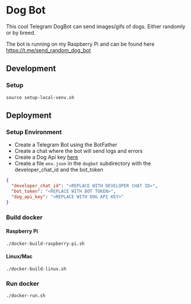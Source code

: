 # Dog Bot

This cool Telegram DogBot can send images/gifs of dogs. Either randomly or by breed.

The bot is running on my Raspberry Pi and can be found here https://t.me/send_random_dog_bot 

## Development

### Setup

```shell
source setup-local-venv.sh
```

## Deployment

### Setup Environment

- Create a Telegram Bot using the BotFather
- Create a chat where the bot will send logs and errors
- Create a Dog Api key [here](https://thedogapi.com/)
- Create a file `env.json` in the `dogbot` subdirectory with the developer_chat_id and the bot_token
```json
{
  "developer_chat_id": "<REPLACE WITH DEVELOPER CHAT ID>",
  "bot_token": "<REPLACE WITH BOT TOKEN>",
  "dog_api_key": "<REPLACE WITH DOG API KEY>"
}
```

### Build docker

#### Raspberry Pi

```shell
./docker-build-raspberry-pi.sh
```

#### Linux/Mac

```shell
./docker-build-linux.sh
```

### Run docker

```shell
./docker-run.sh
```